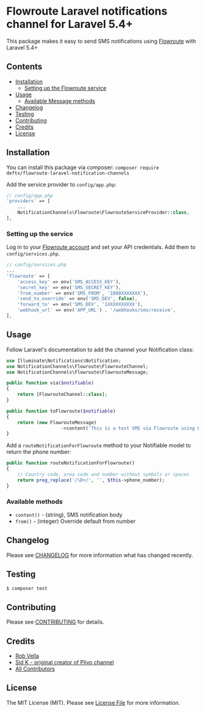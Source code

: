 # Flowroute Laravel notifications channel for Laravel 5.4+


This package makes it easy to send SMS notifications using [Flowroute](https://flowroute.com) with Laravel 5.4+

## Contents

- [Installation](#installation)
	- [Setting up the Flowroute service](#setting-up-the-service)
- [Usage](#usage)
	- [Available Message methods](#available-message-methods)
- [Changelog](#changelog)
- [Testing](#testing)
- [Contributing](#contributing)
- [Credits](#credits)
- [License](#license)


## Installation

You can install this package via composer:
`composer require deftx/flowroute-laravel-notification-channels`

Add the service provider to `config/app.php`:

```php
// config/app.php
'providers' => [
    ...
    NotificationChannels\Flowroute\FlowrouteServiceProvider::class,
],
```

### Setting up the service
Log in to your [Flowroute account](https://manage.flowroute.com/accounts/preferences/api/) and set your API credentials. Add them to `config/services.php`.  

```php
// config/services.php
...
'flowroute' => [
    'access_key' => env('SMS_ACCESS_KEY'),
    'secret_key' => env('SMS_SECRET_KEY'),
    'from_number' => env('SMS_FROM', '1800XXXXXXX'),
    'send_to_override' => env('SMS_DEV', false),
    'forward_to' => env('SMS_DEV', '1XXXXXXXXXX'),
    'webhook_url' => env('APP_URL') . '/webhooks/sms/receive',
],
```

## Usage

Follow Laravel's documentation to add the channel your Notification class:

```php
use Illuminate\Notifications\Notification;
use NotificationChannels\Flowroute\FlowrouteChannel;
use NotificationChannels\Flowroute\FlowrouteMessage;

public function via($notifiable)
{
    return [FlowrouteChannel::class];
}

public function toFlowroute($notifiable)
{
    return (new FlowrouteMessage)
                    ->content('This is a test SMS via Flowroute using Laravel Notifications!');
}
```  

Add a `routeNotificationForFlowroute` method to your Notifiable model to return the phone number:  

```php
public function routeNotificationForFlowroute()
{
    // Country code, area code and number without symbols or spaces
    return preg_replace('/\D+/', '', $this->phone_number);
}
```    

### Available methods

* `content()` - (string), SMS notification body
* `from()` - (integer) Override default from number

## Changelog

Please see [CHANGELOG](CHANGELOG.md) for more information what has changed recently.

## Testing

``` bash
$ composer test
```

## Contributing

Please see [CONTRIBUTING](CONTRIBUTING.md) for details.

## Credits

- [Rob Vella](https://github.com/deftx)
- [Sid K - original creator of Plivo channel](https://github.com/koomai)
- [All Contributors](../../contributors)

## License

The MIT License (MIT). Please see [License File](LICENSE.md) for more information.
